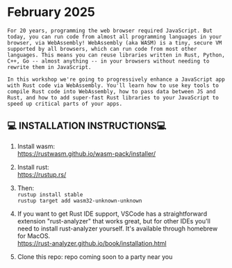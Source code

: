 # February 2025

`For 20 years, programming the web browser required JavaScript. But today, you can run code from almost all programming languages in your browser, via WebAssembly! WebAssembly (aka WASM) is a tiny, secure VM supported by all browsers, which can run code from most other languages. This means you can reuse libraries written in Rust, Python, C++, Go -- almost anything -- in your browsers without needing to rewrite them in JavaScript.`

`In this workshop we're going to progressively enhance a JavaScript app with Rust code via WebAssembly. You'll learn how to use key tools to compile Rust code into WebAssembly, how to pass data between JS and Rust, and how to add super-fast Rust libraries to your JavaScript to speed up critical parts of your apps.`

## :computer: INSTALLATION INSTRUCTIONS:computer:  

1. Install wasm:  
https://rustwasm.github.io/wasm-pack/installer/

2. Install rust:  
https://rustup.rs/

3. Then:  
`rustup install stable`   
`rustup target add wasm32-unknown-unknown`

4. If you want to get Rust IDE support, VSCode has a straightforward extension "rust-analyzer" that works great, but for other IDEs you'll need to install rust-analyzer yourself. It's available through homebrew for MacOS.  
https://rust-analyzer.github.io/book/installation.html  

5. Clone this repo:
repo coming soon to a party near you

